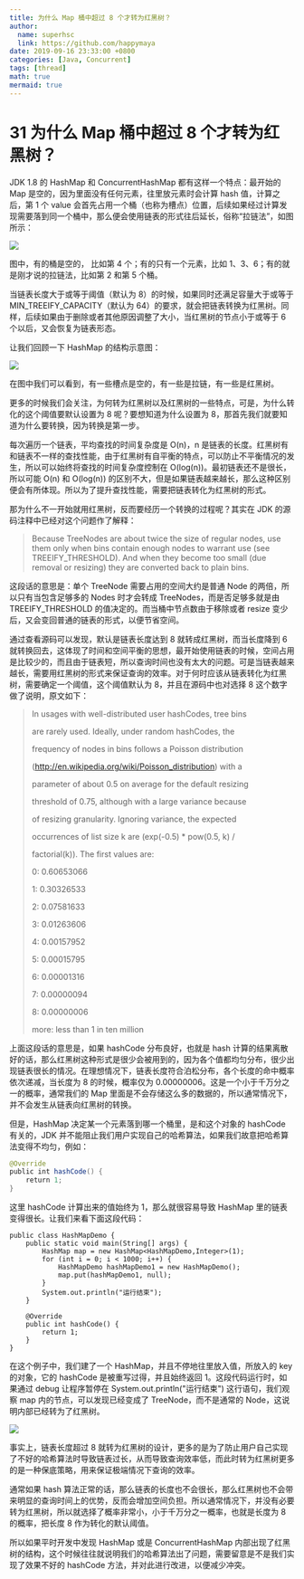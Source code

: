 ```yaml
---
title: 为什么 Map 桶中超过 8 个才转为红黑树？
author:
  name: superhsc
  link: https://github.com/happymaya
date: 2019-09-16 23:33:00 +0800
categories: [Java, Concurrent]
tags: [thread]
math: true
mermaid: true
---
```

# 31 为什么 Map 桶中超过 8 个才转为红黑树？

JDK 1.8 的 HashMap 和 ConcurrentHashMap 都有这样一个特点：最开始的 Map 是空的，因为里面没有任何元素，往里放元素时会计算 hash 值，计算之后，第 1 个 value 会首先占用一个桶（也称为槽点）位置，后续如果经过计算发现需要落到同一个桶中，那么便会使用链表的形式往后延长，俗称“拉链法”，如图所示：

![](https://images.happymaya.cn/assert/java/thread/java-thread-map-1.png)

图中，有的桶是空的， 比如第 4 个；有的只有一个元素，比如 1、3、6；有的就是刚才说的拉链法，比如第 2 和第 5 个桶。

当链表长度大于或等于阈值（默认为 8）的时候，如果同时还满足容量大于或等于 MIN_TREEIFY_CAPACITY（默认为 64）的要求，就会把链表转换为红黑树。同样，后续如果由于删除或者其他原因调整了大小，当红黑树的节点小于或等于 6 个以后，又会恢复为链表形态。

让我们回顾一下 HashMap 的结构示意图：

![](https://images.happymaya.cn/assert/java/thread/java-thread-map-2.png)

在图中我们可以看到，有一些槽点是空的，有一些是拉链，有一些是红黑树。

更多的时候我们会关注，为何转为红黑树以及红黑树的一些特点，可是，为什么转化的这个阈值要默认设置为 8 呢？要想知道为什么设置为 8，那首先我们就要知道为什么要转换，因为转换是第一步。

每次遍历一个链表，平均查找的时间复杂度是 O(n)，n 是链表的长度。红黑树有和链表不一样的查找性能，由于红黑树有自平衡的特点，可以防止不平衡情况的发生，所以可以始终将查找的时间复杂度控制在 O(log(n))。最初链表还不是很长，所以可能 O(n) 和 O(log(n)) 的区别不大，但是如果链表越来越长，那么这种区别便会有所体现。所以为了提升查找性能，需要把链表转化为红黑树的形式。

那为什么不一开始就用红黑树，反而要经历一个转换的过程呢？其实在 JDK 的源码注释中已经对这个问题作了解释：

> Because TreeNodes are about twice the size of regular nodes,
> use them only when bins contain enough nodes to warrant use
> (see TREEIFY_THRESHOLD). And when they become too small (due 
> removal or resizing) they are converted back to plain bins.

这段话的意思是：单个 TreeNode 需要占用的空间大约是普通 Node 的两倍，所以只有当包含足够多的 Nodes 时才会转成 TreeNodes，而是否足够多就是由 TREEIFY_THRESHOLD 的值决定的。而当桶中节点数由于移除或者 resize 变少后，又会变回普通的链表的形式，以便节省空间。



通过查看源码可以发现，默认是链表长度达到 8 就转成红黑树，而当长度降到 6 就转换回去，这体现了时间和空间平衡的思想，最开始使用链表的时候，空间占用是比较少的，而且由于链表短，所以查询时间也没有太大的问题。可是当链表越来越长，需要用红黑树的形式来保证查询的效率。对于何时应该从链表转化为红黑树，需要确定一个阈值，这个阈值默认为 8，并且在源码中也对选择 8 这个数字做了说明，原文如下：

> In usages with well-distributed user hashCodes, tree bins 
>
> are rarely used.  Ideally, under random hashCodes, the 
>
> frequency of nodes in bins follows a Poisson distribution 
>
> (http://en.wikipedia.org/wiki/Poisson_distribution) with a 
>
> parameter of about 0.5 on average for the default resizing 
>
> threshold of 0.75, although with a large variance because 
>
> of resizing granularity. Ignoring variance, the expected 
>
> occurrences of list size k are (exp(-0.5) * pow(0.5, k) / 
>
> factorial(k)). The first values are:
>
>  0:    0.60653066
>
> 1:    0.30326533
>
>  2:    0.07581633
>
>  3:    0.01263606
>
>  4:    0.00157952
>
>  5:    0.00015795
>
>  6:    0.00001316
>
>  7:    0.00000094
>
>  8:    0.00000006
>
>  more: less than 1 in ten million

上面这段话的意思是，如果 hashCode 分布良好，也就是 hash 计算的结果离散好的话，那么红黑树这种形式是很少会被用到的，因为各个值都均匀分布，很少出现链表很长的情况。在理想情况下，链表长度符合泊松分布，各个长度的命中概率依次递减，当长度为 8 的时候，概率仅为 0.00000006。这是一个小于千万分之一的概率，通常我们的 Map 里面是不会存储这么多的数据的，所以通常情况下，并不会发生从链表向红黑树的转换。

但是，HashMap 决定某一个元素落到哪一个桶里，是和这个对象的 hashCode 有关的，JDK 并不能阻止我们用户实现自己的哈希算法，如果我们故意把哈希算法变得不均匀，例如：

```java
@Override
public int hashCode() {
    return 1;
}
```

这里 hashCode 计算出来的值始终为 1，那么就很容易导致 HashMap 里的链表变得很长。让我们来看下面这段代码：

```
public class HashMapDemo {
    public static void main(String[] args) {
        HashMap map = new HashMap<HashMapDemo,Integer>(1);
        for (int i = 0; i < 1000; i++) {
            HashMapDemo hashMapDemo1 = new HashMapDemo();
            map.put(hashMapDemo1, null);
        }
        System.out.println("运行结束");
    }
 
    @Override
    public int hashCode() {
        return 1;
    }
}
```

在这个例子中，我们建了一个 HashMap，并且不停地往里放入值，所放入的 key 的对象，它的 hashCode 是被重写过得，并且始终返回 1。这段代码运行时，如果通过 debug 让程序暂停在 System.out.println("运行结束") 这行语句，我们观察 map 内的节点，可以发现已经变成了 TreeNode，而不是通常的 Node，这说明内部已经转为了红黑树。



![](https://images.happymaya.cn/assert/java/thread/java-thread-map-3.png)



事实上，链表长度超过 8 就转为红黑树的设计，更多的是为了防止用户自己实现了不好的哈希算法时导致链表过长，从而导致查询效率低，而此时转为红黑树更多的是一种保底策略，用来保证极端情况下查询的效率。

通常如果 hash 算法正常的话，那么链表的长度也不会很长，那么红黑树也不会带来明显的查询时间上的优势，反而会增加空间负担。所以通常情况下，并没有必要转为红黑树，所以就选择了概率非常小，小于千万分之一概率，也就是长度为 8 的概率，把长度 8 作为转化的默认阈值。

所以如果平时开发中发现 HashMap 或是 ConcurrentHashMap 内部出现了红黑树的结构，这个时候往往就说明我们的哈希算法出了问题，需要留意是不是我们实现了效果不好的 hashCode 方法，并对此进行改进，以便减少冲突。

